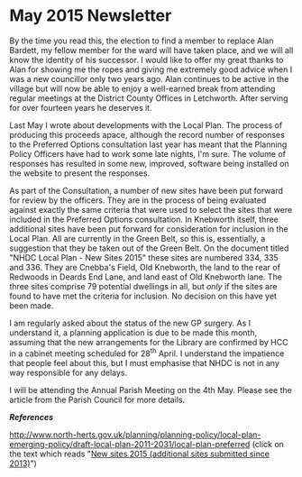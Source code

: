 # May 2015 Newsletter

By the time you read this, the election to find a member to replace Alan
Bardett, my fellow member for the ward will have taken place, and we
will all know the identity of his successor. I would like to offer my
great thanks to Alan for showing me the ropes and giving me extremely
good advice when I was a new councillor only two years ago. Alan
continues to be active in the village but will now be able to enjoy a
well-earned break from attending regular meetings at the District County
Offices in Letchworth. After serving for over fourteen years he deserves
it.

Last May I wrote about developments with the Local Plan. The process of
producing this proceeds apace, although the record number of responses
to the Preferred Options consultation last year has meant that the
Planning Policy Officers have had to work some late nights, I'm sure.
The volume of responses has resulted in some new, improved, software
being installed on the website to present the responses.

As part of the Consultation, a number of new sites have been put forward
for review by the officers. They are in the process of being evaluated
against exactly the same criteria that were used to select the sites
that were included in the Preferred Options consultation. In Knebworth
itself, three additional sites have been put forward for consideration
for inclusion in the Local Plan. All are currently in the Green Belt, so
this is, essentially, a suggestion that they be taken out of the Green
Belt. On the document titled "NHDC Local Plan - New Sites 2015" these
sites are numbered 334, 335 and 336. They are Cnebba's Field, Old
Knebworth, the land to the rear of Redwoods in Deards End Lane, and land
east of Old Knebworth lane. The three sites comprise 79 potential
dwellings in all, but *only* if the sites are found to have met the
criteria for inclusion. No decision on this have yet been made.

I am regularly asked about the status of the new GP surgery. As I
understand it, a planning application is due to be made this month,
assuming that the new arrangements for the Library are confirmed by HCC
in a cabinet meeting scheduled for 28<sup>th</sup> April. I understand
the impatience that people feel about this, but I must emphasise that
NHDC is not in any way responsible for any delays.

I will be attending the Annual Parish Meeting on the 4th May. Please see
the article from the Parish Council for more
details.

***References***

<http://www.north-herts.gov.uk/planning/planning-policy/local-plan-emerging-policy/draft-local-plan-2011-2031/local-plan-preferred>
(click on the text which reads "[New sites 2015 (additional sites
submitted
since 2013)](http://www.north-herts.gov.uk/sites/northherts-cms/files/Composite%20document%202.pdf)")

